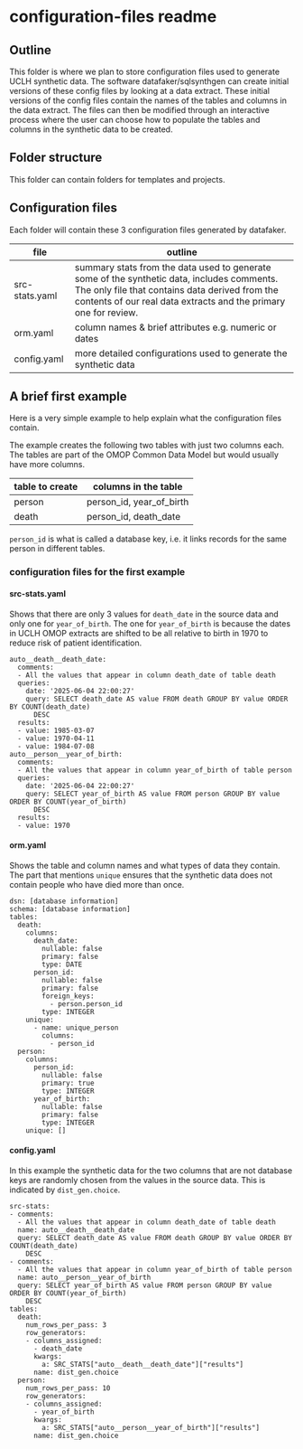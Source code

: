 # configuration-files readme

## Outline
This folder is where we plan to store configuration files used to generate UCLH synthetic data. The software datafaker/sqlsynthgen can create initial versions of these config files by looking at a data extract. These initial versions of the config files contain the names of the tables and columns in the data extract. The files can then be modified through an interactive process where the user can choose how to populate the tables and columns in the synthetic data to be created.

## Folder structure
This folder can contain folders for templates and projects.

## Configuration files
Each folder will contain these 3 configuration files generated by datafaker.

file | outline
------- | --------- 
src-stats.yaml | summary stats from the data used to generate some of the synthetic data, includes comments. The only file that contains data derived from the contents of our real data extracts and the primary one for review.
orm.yaml | column names & brief attributes e.g. numeric or dates 
config.yaml | more detailed configurations used to generate the synthetic data

## A brief first example
Here is a very simple example to help explain what the configuration files contain.

The example creates the following two tables with just two columns each. The tables are part of the OMOP Common Data Model but would usually have more columns.

table to create | columns in the table
------- | --------- 
person | person_id, year_of_birth
death | person_id, death_date

`person_id` is what is called a database key, i.e. it links records for the same person in different tables.

### configuration files for the first example

#### src-stats.yaml
Shows that there are only 3 values for `death_date` in the source data and only one for `year_of_birth`. The one for `year_of_birth` is because the dates in UCLH OMOP extracts are shifted to be all relative to birth in 1970 to reduce risk of patient identification.

```
auto__death__death_date:
  comments:
  - All the values that appear in column death_date of table death
  queries:
    date: '2025-06-04 22:00:27'
    query: SELECT death_date AS value FROM death GROUP BY value ORDER BY COUNT(death_date)
      DESC
  results:
  - value: 1985-03-07
  - value: 1970-04-11
  - value: 1984-07-08
auto__person__year_of_birth:
  comments:
  - All the values that appear in column year_of_birth of table person
  queries:
    date: '2025-06-04 22:00:27'
    query: SELECT year_of_birth AS value FROM person GROUP BY value ORDER BY COUNT(year_of_birth)
      DESC
  results:
  - value: 1970
``` 
 
#### orm.yaml  

Shows the table and column names and what types of data they contain. The part that mentions `unique` ensures that the synthetic data does not contain people who have died more than once.

```
dsn: [database information]
schema: [database information]
tables:
  death:
    columns:
      death_date:
        nullable: false
        primary: false
        type: DATE
      person_id:
        nullable: false
        primary: false
        foreign_keys:
          - person.person_id        
        type: INTEGER
    unique:
      - name: unique_person
        columns: 
          - person_id        
  person:
    columns:
      person_id:
        nullable: false
        primary: true
        type: INTEGER
      year_of_birth:
        nullable: false
        primary: false
        type: INTEGER
    unique: []
```  
  
#### config.yaml
In this example the synthetic data for the two columns that are not database keys are randomly chosen from the values in the source data. This is indicated by `dist_gen.choice`.

```
src-stats:
- comments:
  - All the values that appear in column death_date of table death
  name: auto__death__death_date
  query: SELECT death_date AS value FROM death GROUP BY value ORDER BY COUNT(death_date)
    DESC
- comments:
  - All the values that appear in column year_of_birth of table person
  name: auto__person__year_of_birth
  query: SELECT year_of_birth AS value FROM person GROUP BY value ORDER BY COUNT(year_of_birth)
    DESC
tables:
  death:
    num_rows_per_pass: 3
    row_generators:
    - columns_assigned:
      - death_date
      kwargs:
        a: SRC_STATS["auto__death__death_date"]["results"]
      name: dist_gen.choice
  person:
    num_rows_per_pass: 10
    row_generators:
    - columns_assigned:
      - year_of_birth
      kwargs:
        a: SRC_STATS["auto__person__year_of_birth"]["results"]
      name: dist_gen.choice
```
